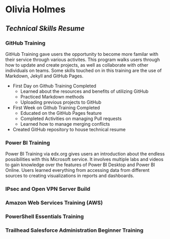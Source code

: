 # Olivia Holmes
## _Technical Skills Resume_

### GitHub Training  
GitHub Training gave users the opportunity to become more familar with their service through various activites. This program walks users through how to update and create projects, as well as collaborate with other individuals on teams. Some skills touched on in this training are the use of Markdown, Jekyll and GitHub Pages. 

 - First Day on Github Training Completed
    - Learned about the resources and benefits of utilizing GitHub
    - Practiced Markdown methods
    - Uploading previous projects to GitHub 
 - First Week on Github Training Completed 
    - Educated on the GitHub Pages feature 
    - Completed Activities on managing Pull requests
    - Learned how to manage merging conflicts 
 - Created GitHub repository to house technical resume  

### Power BI Training 
Power BI Training via edx.org gives users an introduction about the endless possibilities with this Microsoft service. It involves multiple labs and videos to gain knowledge over the features of Power BI Desktop and Power BI Online. Users learned everything from accessing data from different sources to creating visualizations in reports and dashboards. 



### IPsec and Open VPN Server Build 



### Amazon Web Services Training (AWS) 



### PowerShell Essentials Training



### Trailhead Salesforce Administration Beginner Training




